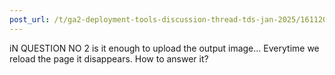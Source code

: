 ```yaml
---
post_url: /t/ga2-deployment-tools-discussion-thread-tds-jan-2025/161120/105
---
```

iN QUESTION NO 2 is it enough to upload the output image… Everytime we reload the page it disappears. How to answer it?
